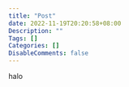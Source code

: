 ```yaml
---
title: "Post"
date: 2022-11-19T20:20:58+08:00
Description: ""
Tags: []
Categories: []
DisableComments: false
---
```

halo
